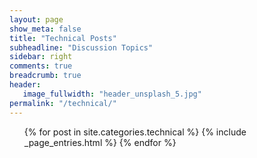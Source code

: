 ```yaml
---
layout: page
show_meta: false
title: "Technical Posts"
subheadline: "Discussion Topics"
sidebar: right
comments: true
breadcrumb: true
header:
   image_fullwidth: "header_unsplash_5.jpg"
permalink: "/technical/"
---
```

<ul>
    {% for post in site.categories.technical %}
        {% include _page_entries.html %}
    {% endfor %}
</ul>